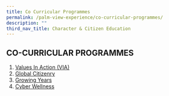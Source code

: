 ```yaml
---
title: Co Curricular Programmes
permalink: /palm-view-experience/co-curricular-programmes/
description: ""
third_nav_title: Character & Citizen Education
---
```

## CO-CURRICULAR PROGRAMMES

1. <a href="/palm-view-experience/ccp/via">Values In Action (VIA)</a>
2. <a href="/palm-view-experience/ccp/global">Global Citizenry</a>
3. <a href="/palm-view-experience/ccp/growing">Growing Years</a>
4. <a href="/palm-view-experience/ccp/cyber">Cyber Wellness</a>